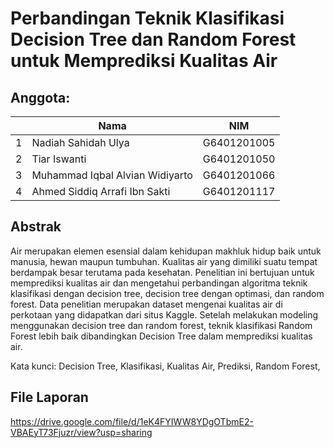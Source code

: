 # Perbandingan Teknik Klasifikasi Decision Tree dan Random Forest untuk Memprediksi Kualitas Air
## Anggota:
|  | Nama  | NIM |
| - | ------------- | -
| 1 | Nadiah Sahidah Ulya  | G6401201005|
| 2 | Tiar Iswanti  | G6401201050|
| 3 | Muhammad Iqbal Alvian Widiyarto  | G6401201066 |
| 4 | Ahmed Siddiq Arrafi Ibn Sakti | G6401201117|

## Abstrak
Air merupakan elemen esensial dalam kehidupan makhluk hidup baik untuk manusia, hewan maupun tumbuhan. Kualitas air yang dimiliki suatu tempat berdampak besar terutama pada kesehatan. Penelitian ini bertujuan untuk memprediksi kualitas air dan mengetahui perbandingan algoritma teknik klasifikasi dengan decision tree, decision tree dengan optimasi, dan random forest. Data penelitian merupakan dataset  mengenai kualitas air di perkotaan yang didapatkan dari situs Kaggle. Setelah melakukan modeling menggunakan decision tree dan random forest, teknik klasifikasi Random Forest lebih baik dibandingkan Decision Tree dalam memprediksi kualitas air.

Kata kunci: Decision Tree, Klasifikasi, Kualitas Air, Prediksi, Random Forest,

## File Laporan
https://drive.google.com/file/d/1eK4FYIWW8YDgOTbmE2-VBAEyT73Fjuzr/view?usp=sharing
